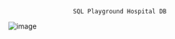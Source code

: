                       SQL Playground Hospital DB



![image](https://github.com/Perkun93/SQL-Playground/assets/67223915/2f8753c2-cc33-4fc8-8b44-390fb6f8d5b0)

